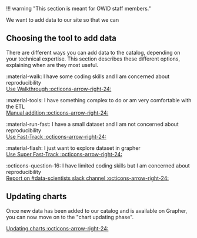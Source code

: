 !!! warning "This section is meant for OWID staff members."

We want to add data to our site so that we can
## Choosing the tool to add data
There are different ways you can add data to the catalog, depending on your technical expertise. This section describes these different options, explaining
when are they most useful.


:material-walk: I have some coding skills and I am concerned about reproducibility<br>
[Use Walkthrough :octicons-arrow-right-24:](walkthrough.md)

:material-tools: I have something complex to do or am very comfortable with the ETL<br>[Manual addition :octicons-arrow-right-24:](manual.md)

:material-run-fast: I have a small dataset and I am not concerned about reproducibility<br>[Use Fast-Track :octicons-arrow-right-24:](fast-track.md)

:material-flash: I just want to explore dataset in grapher<br>[Use Super Fast-Track :octicons-arrow-right-24:](fast-track.md#super-fast-track)

:octicons-question-16: I have limited coding skills but I am concerned about reproducibility<br>[Report on #data-scientists slack channel :octicons-arrow-right-24:](https://app.slack.com/client/T3DR40MTQ/C025BDNS5AA/)

## Updating charts
Once new data has been added to our catalog and is available on Grapher, you can now move on to the "chart updating phase".

[Updating charts :octicons-arrow-right-24:](updating-charts.md)

